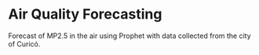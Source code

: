 # Air Quality Forecasting

Forecast of MP2.5 in the air using Prophet with data collected from the city of Curicó.
